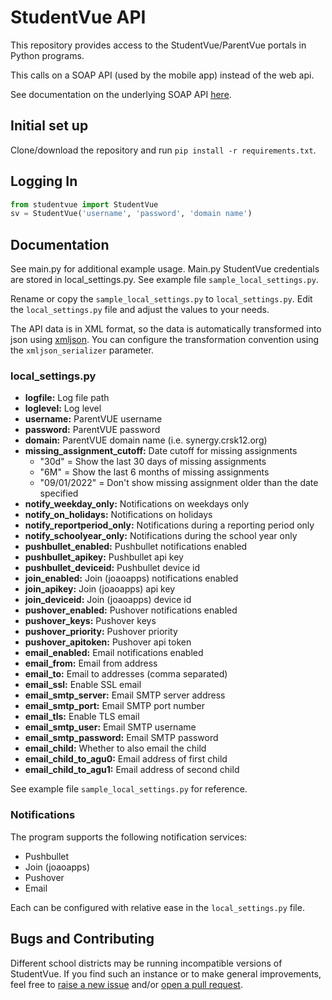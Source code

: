 # StudentVue API

This repository provides access to the StudentVue/ParentVue portals in Python programs.

This calls on a SOAP API (used by the mobile app) instead of the web api.

See documentation on the underlying SOAP API [here](https://github.com/StudentVue/SOAPI-Docs).

## Initial set up
Clone/download the repository and run `pip install -r requirements.txt`.

## Logging In

```python
from studentvue import StudentVue
sv = StudentVue('username', 'password', 'domain name') 
```

## Documentation

See main.py for additional example usage.  Main.py StudentVue credentials are stored in local_settings.py.  See example file `sample_local_settings.py`.

Rename or copy the `sample_local_settings.py` to `local_settings.py`. Edit the `local_settings.py` file and adjust the values to your needs.

The API data is in XML format, so the data is automatically transformed into json using [xmljson](https://github.com/sanand0/xmljson). You can configure the transformation convention using the `xmljson_serializer` parameter.

### local_settings.py
- **logfile:** Log file path
- **loglevel:** Log level
- **username:** ParentVUE username
- **password:** ParentVUE password
- **domain:** ParentVUE domain name (i.e. synergy.crsk12.org)
- **missing_assignment_cutoff:** Date cutoff for missing assignments
  - "30d" = Show the last 30 days of missing assignments
  - "6M" = Show the last 6 months of missing assignments
  - "09/01/2022" = Don't show missing assignment older than the date specified
- **notify_weekday_only:** Notifications on weekdays only
- **notify_on_holidays:** Notifications on holidays
- **notify_reportperiod_only:** Notifications during a reporting period only
- **notify_schoolyear_only:** Notifications during the school year only
- **pushbullet_enabled:** Pushbullet notifications enabled
- **pushbullet_apikey:** Pushbullet api key
- **pushbullet_deviceid:** Pushbullet device id
- **join_enabled:** Join (joaoapps) notifications enabled
- **join_apikey:** Join (joaoapps) api key
- **join_deviceid:** Join (joaoapps) device id
- **pushover_enabled:** Pushover notifications enabled
- **pushover_keys:** Pushover keys
- **pushover_priority:** Pushover priority
- **pushover_apitoken:** Pushover api token
- **email_enabled:** Email notifications enabled
- **email_from:** Email from address
- **email_to:** Email to addresses (comma separated)
- **email_ssl:** Enable SSL email
- **email_smtp_server:** Email SMTP server address
- **email_smtp_port:** Email SMTP port number
- **email_tls:** Enable TLS email
- **email_smtp_user:** Email SMTP username
- **email_smtp_password:** Email SMTP password
- **email_child:** Whether to also email the child
- **email_child_to_agu0:** Email address of first child
- **email_child_to_agu1:** Email address of second child

See example file `sample_local_settings.py` for reference.

### Notifications
The program supports the following notification services:
- Pushbullet
- Join (joaoapps)
- Pushover
- Email

Each can be configured with relative ease in the `local_settings.py` file.

## Bugs and Contributing

Different school districts may be running incompatible versions of StudentVue. If you find such an instance or to make general improvements, feel free to [raise a new issue](https://github.com/permster/StudentVue/issues/new) and/or [open a pull request](https://github.com/permster/StudentVue/compare).
